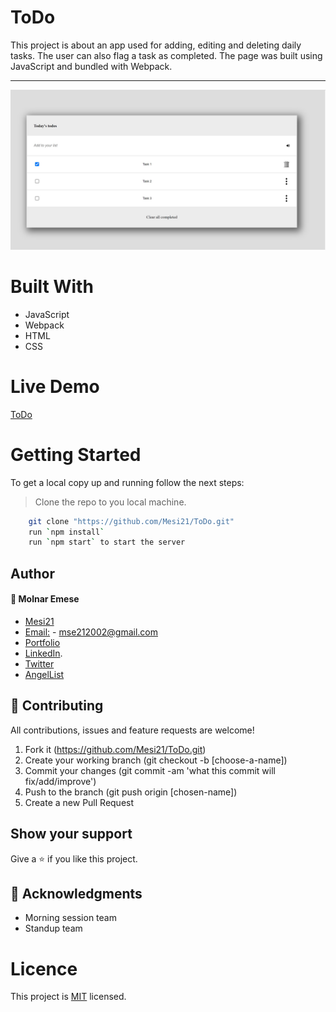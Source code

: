 # ToDo

This project is about an app used for adding, editing and deleting daily tasks. The user can also flag a task as completed. The page was built using JavaScript and bundled with Webpack.

- - - -
![screenshot](./src/img/todo.jpg)


# Built With

* JavaScript
* Webpack
* HTML
* CSS

# Live Demo
[ToDo](https://mesi21.github.io/ToDo/) 

# Getting Started

To get a local copy up and running follow the next steps:
> Clone the repo to you local machine.
```bash
    git clone "https://github.com/Mesi21/ToDo.git"
    run `npm install`
    run `npm start` to start the server
```
## Author

#### :bust_in_silhouette: Molnar Emese 
  - [Mesi21](https://github.com/Mesi21)
  - [Email:](mailto:mse212002@gmail.com) - mse212002@gmail.com
  - [Portfolio]()
  - [LinkedIn](https://www.linkedin.com/in/emesemesimolnar/).  
  - [Twitter](https://twitter.com/buksimesi21) 
  - [AngelList]()


## 🤝 Contributing
All contributions, issues and feature requests are welcome!

1. Fork it (https://github.com/Mesi21/ToDo.git)
2. Create your working branch (git checkout -b [choose-a-name])
3. Commit your changes (git commit -am 'what this commit will fix/add/improve')
4. Push to the branch (git push origin [chosen-name])
5. Create a new Pull Request

## Show your support
Give a ⭐️ if you like this project.

## :wave: Acknowledgments

* Morning session team
* Standup team

# Licence
This project is [MIT](license.txt) licensed.
